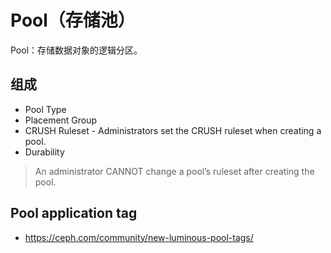 # Pool（存储池）

Pool：存储数据对象的逻辑分区。

## 组成

* Pool Type
* Placement Group
* CRUSH Ruleset -  Administrators set the CRUSH ruleset when creating a pool.
* Durability

> An administrator CANNOT change a pool’s ruleset after creating the pool.

## Pool application tag

* <https://ceph.com/community/new-luminous-pool-tags/>
